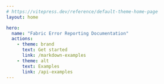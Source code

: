 ```yaml
---
# https://vitepress.dev/reference/default-theme-home-page
layout: home

hero:
  name: "Fabric Error Reporting Documentation"
  actions:
    - theme: brand
      text: Get started
      link: /markdown-examples
    - theme: alt
      text: Examples
      link: /api-examples
---
```

